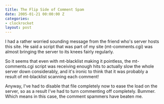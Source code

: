 ```yaml
---
title: The Flip Side of Comment Spam
date: 2005-01-21 00:00:00 Z
categories:
- clockrocket
layout: post
---
```


I had a rather worried sounding message from the friend who's server hosts this site.  He said a script that was part of my site (mt-comments.cgi) was almost bringing the server to its knees fairly regularly. 

So it seems that even with mt-blacklist making it pointless, the mt-comments.cgi script was receiving enough hits to actually slow the whole server down considerably, and it's ironic to think that it was probably a result of mt-blacklist scanning each comment!

Anyway, I've had to disable that file completely now to ease the load on the server, so as a result I've had to turn commenting off completely.  Bummer.  Which means in this case, the comment spammers have beaten me.
